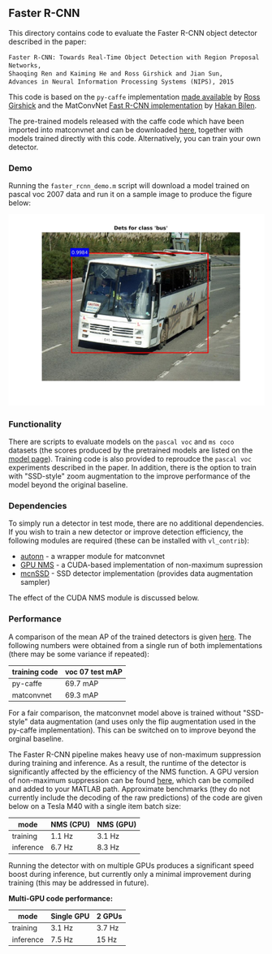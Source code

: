 Faster R-CNN
---

This directory contains code to evaluate the Faster R-CNN object detector 
described in the paper:

```
Faster R-CNN: Towards Real-Time Object Detection with Region Proposal Networks,
Shaoqing Ren and Kaiming He and Ross Girshick and Jian Sun,
Advances in Neural Information Processing Systems (NIPS), 2015
```

This code is based on the `py-caffe` implementation 
[made available](https://github.com/rbgirshick/py-faster-rcnn) by 
[Ross Girshick](http://www.rossgirshick.info/) and the MatConvNet 
[Fast R-CNN implementation](https://github.com/vlfeat/matconvnet/tree/master/examples/fast_rcnn) by 
[Hakan Bilen](http://www.robots.ox.ac.uk/~hbilen).

The pre-trained models released with the caffe code which have been imported into matconvnet and 
can be downloaded [here](http://www.robots.ox.ac.uk/~albanie/models.html#faster-rcnn-models), together with models trained directly with this code.  Alternatively, you can train your own detector.

### Demo

Running the `faster_rcnn_demo.m` script will download a model trained on pascal voc 2007 data and run it on a sample image to produce the figure below:

<img src="misc/pascal-demo-fig.jpg" width="600" />

### Functionality

There are scripts to evaluate models on the `pascal voc` and `ms coco` datasets (the scores produced by the pretrained models are listed on the [model page](http://www.robots.ox.ac.uk/~albanie/models.html#faster-rcnn-models)).  Training code is also provided to reproudce the `pascal voc` experiments described in the paper.  In addition, there is the option to train with "SSD-style" zoom augmentation to the improve performance of the model beyond the original baseline.

### Dependencies

To simply run a detector in test mode, there are no additional dependencies.  If you wish to train a new detector or improve detection efficiency, the following modules are required (these can be installed with `vl_contrib`):

* [autonn](https://github.com/vlfeat/autonn) - a wrapper module for matconvnet
* [GPU NMS](https://github.com/albanie/mcnNMS) - a CUDA-based implementation of non-maximum supression
* [mcnSSD](https://github.com/albanie/mcnSSD) - SSD detector implementation (provides data augmentation sampler)

The effect of the CUDA NMS module is discussed below.
  

### Performance

A comparison of the mean AP of the trained detectors is given [here](http://www.robots.ox.ac.uk/~albanie/models.html#faster-rcnn-models).   The following numbers were obtained from a single run of both implementations (there may be some variance if repeated):

| training code | voc 07 test mAP |  
|---------------|-----------------|
| py-caffe      |     69.7 mAP    |  
| matconvnet    |     69.3 mAP    |  

For a fair comparison, the matconvnet model above is trained without "SSD-style" data augmentation (and uses only the flip augmentation used in the py-caffe implementation).  This can be switched on to improve beyond the orginal baseline.

The Faster R-CNN pipeline makes heavy use of non-maximum suppression during training and inference. As a result, the runtime of the detector is significantly affected by the efficiency of the NMS function.  A GPU version of non-maximum suppression can be found [here](https://github.com/albanie/mcnNMS), which can be compiled and added to your MATLAB path.  Approximate benchmarks (they do not currently include the decoding of the raw predictions) of the code are given below on a Tesla M40 with a single item batch size:


| mode      | NMS (CPU) | NMS (GPU) |  
|-----------|-----------|-----------|  
| training  | 1.1 Hz    | 3.1 Hz    |  
| inference | 6.7 Hz    | 8.3 Hz    |  


 Running the detector with on multiple GPUs produces a significant speed boost during inference, but currently only a minimal improvement during training (this may be addressed in future). 

**Multi-GPU code performance:**

| mode      | Single GPU | 2 GPUs   |
|-----------|-----------|-----------|
| training  | 3.1 Hz    | 3.7 Hz    |
| inference | 7.5 Hz    | 15 Hz     |
